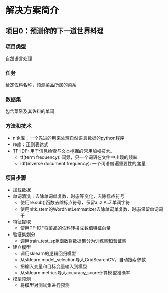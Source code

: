 # 解决方案简介
## 项目0：预测你的下一道世界料理

### 项目类型

自然语言处理

### 任务

给定佐料名称，预测菜品所属的菜系

### 数据集

包含菜系及其佐料的单词

### 方法和技术

- nltk库：一个先进的用来处理自然语言数据的python程序
- re库：正则表达式
- TF-IDF: 用于信息检索与文本挖掘的常用加权技术。
	- tf(term frequency): 词频，只一个词语在文件中出现的频率
	- idf(inverse document frequency): 一个词语普遍重要性的度量

### 项目步骤

- 加载数据
- 单词清洗：去除单词单复数、时态等变化，去除标点符号
	- 使用re.sub()函数去除标点符号，保留a..z A..Z单词字符
	- 使用nltk.stem的WordNetLemmatizer去除单词单复数、时态保留单词词干
- 特征提取
	- 使用TF-IDF将菜品的佐料转换成数值特征向量
- 验证集划分
	- 调用train_test_split函数将数据集分为训练集和验证集
- 建立模型
	- 调用sklearn的逻辑回归模型
	- 从sklearn.model_selection导入GridSearchCV，自动搜索参数
	- 把输入变量和目标变量输入到模型
	- 从sklearn.metrics导入accuracy_score计算模型准确率
- 模型预测
	- 将模型对测试集进行预测




